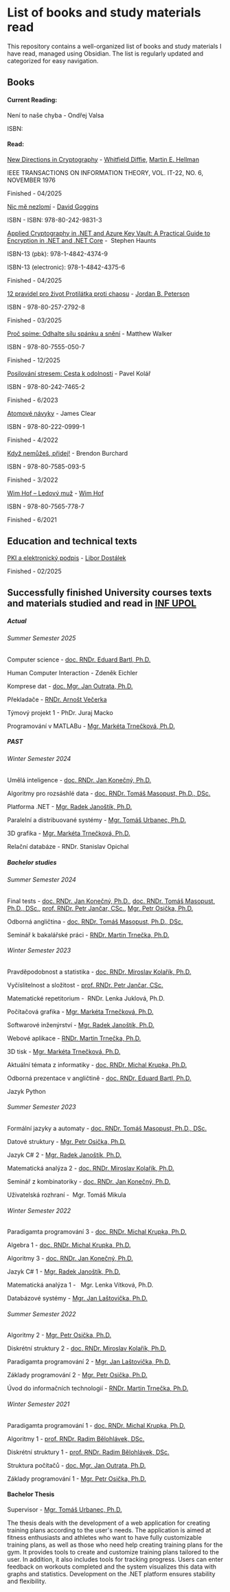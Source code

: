 # List of books and study materials read
This repository contains a well-organized list of books and study materials I have read, managed using Obsidian. The list is regularly updated and categorized for easy navigation.

## Books

#### Current Reading:

Není to naše chyba - Ondřej Valsa

ISBN:

#### Read:

[New Directions in Cryptography](https://ee.stanford.edu/~hellman/publications/24.pdf) - [Whitfield Diffie](https://en.wikipedia.org/wiki/Whitfield_Diffie), [Martin E. Hellman](https://en.wikipedia.org/wiki/Martin_Hellman)

IEEE TRANSACTIONS ON INFORMATION THEORY, VOL. IT-22, NO. 6, NOVEMBER 1976

Finished - 04/2025

[Nic mě nezlomí](https://www.databazeknih.cz/knihy/nic-me-nezlomi-540400) - [David Goggins](https://en.wikipedia.org/wiki/David_Goggins) 

ISBN - ISBN: 978-80-242-9831-3 

[Applied Cryptography in .NET and Azure Key Vault: A Practical Guide to Encryption in .NET and .NET Core](https://www.amazon.com/Applied-Cryptography-NET-Azure-Vault/dp/1484243749) -  Stephen Haunts

ISBN-13 (pbk): 978-1-4842-4374-9

ISBN-13 (electronic): 978-1-4842-4375-6

Finished - 04/2025

[12 pravidel pro život Protilátka proti chaosu](https://www.databazeknih.cz/knihy/12-pravidel-pro-zivot-protilatka-proti-chaosu-409635) - [Jordan B. Peterson](https://en.wikipedia.org/wiki/Jordan_Peterson)

ISBN - 978-80-257-2792-8 

Finished - 03/2025

[Proč spíme: Odhalte sílu spánku a snění](https://www.databazeknih.cz/knihy/proc-spime-odhalte-silu-spanku-a-sneni-383745) - Matthew Walker  

ISBN - 978-80-7555-050-7

Finished - 12/2025

[Posilování stresem: Cesta k odolnosti](https://www.databazeknih.cz/knihy/posilovani-stresem-cesta-k-odolnosti-473074) - Pavel Kolář 

ISBN - 978-80-242-7465-2

Finished - 6/2023

[Atomové návyky](https://www.databazeknih.cz/knihy/atomove-navyky-418125) - James Clear

ISBN - 978-80-222-0999-1

Finished - 4/2022

[Když nemůžeš, přidej!](https://www.databazeknih.cz/knihy/kdyz-nemuzes-pridej-463197) - Brendon Burchard

ISBN - 978-80-7585-093-5

Finished - 3/2022

[Wim Hof – Ledový muž](https://www.databazeknih.cz/knihy/wim-hof-ledovy-muz-454289) - [Wim Hof](https://cs.wikipedia.org/wiki/Wim_Hof)

ISBN - 978-80-7565-778-7

Finished - 6/2021

## Education and technical texts

[PKI a elektronický podpis](https://www.libordos.eu/wp-content/uploads/2020/04/PKI-a-elektronick%C3%BD-podpis.pdf) - [Libor Dostálek](https://www.databazeknih.cz/autori/libor-dostalek-9180) 

Finished - 02/2025


## Successfully finished University courses texts and materials studied and read in [INF UPOL](https://www.inf.upol.cz/)

##### Actual
###### Summer Semester 2025

Computer science - [doc. RNDr. Eduard Bartl, Ph.D.](https://www.inf.upol.cz/lide/eduard-bartl/vyuka)

Human Computer Interaction - Zdeněk Eichler

Komprese dat - [doc. Mgr. Jan Outrata, Ph.D.](http://outrata.inf.upol.cz/teaching.html)

Překladače - [RNDr. Arnošt Večerka](https://www.inf.upol.cz/lide/arnost-vecerka/vyuka)

Týmový projekt 1 - PhDr. Juraj Macko

Programování v MATLABu - [Mgr. Markéta Trnečková, Ph.D.](https://www.marketa-trneckova.cz/#teaching)

##### PAST
###### Winter Semester 2024

Umělá inteligence - [doc. RNDr. Jan Konečný, Ph.D.](https://phoenix.inf.upol.cz/~konecnja/)

Algoritmy pro rozsáshlé data - [doc. RNDr. Tomáš Masopust, Ph.D., DSc.](https://apollo.inf.upol.cz/~masopust/lecturing.html)

Platforma .NET - [Mgr. Radek Janoštík, Ph.D.](https://apollo.inf.upol.cz/~janostik/)

Paralelní a distribuované systémy - [Mgr. Tomáš Urbanec, Ph.D.](https://apollo.inf.upol.cz/~urbanec/)

3D grafika -  [Mgr. Markéta Trnečková, Ph.D.](https://www.marketa-trneckova.cz/#teaching)

Relační databáze - RNDr. Stanislav Opichal

##### Bachelor studies
###### Summer Semester 2024

Final tests - [doc. RNDr. Jan Konečný, Ph.D.](https://phoenix.inf.upol.cz/~konecnja/), [doc. RNDr. Tomáš Masopust, Ph.D., DSc.](https://apollo.inf.upol.cz/~masopust/lecturing.html), [prof. RNDr. Petr Jančar, CSc.](https://phoenix.inf.upol.cz/~jancarp/), [Mgr. Petr Osička, Ph.D.](https://phoenix.inf.upol.cz/~osicka/)

Odborná angličtina - [doc. RNDr. Tomáš Masopust, Ph.D., DSc.](https://apollo.inf.upol.cz/~masopust/lecturing.html)

Seminář k bakalářské práci - [RNDr. Martin Trnečka, Ph.D.](http://trnecka.inf.upol.cz/teaching/)
###### Winter Semester 2023

Pravděpodobnost a statistika - [doc. RNDr. Miroslav Kolařík, Ph.D.](https://phoenix.inf.upol.cz/~kolarikm/)

Vyčíslitelnost a složitost - [prof. RNDr. Petr Jančar, CSc.](https://phoenix.inf.upol.cz/~jancarp/)

Matematické repetitorium -  RNDr. Lenka Juklová, Ph.D.

Počítačová grafika - [Mgr. Markéta Trnečková, Ph.D.](https://www.marketa-trneckova.cz/#teaching)

Softwarové inženýrství - [Mgr. Radek Janoštík, Ph.D.](https://apollo.inf.upol.cz/~janostik/)

Webové aplikace - [RNDr. Martin Trnečka, Ph.D.](http://trnecka.inf.upol.cz/teaching/)

3D tisk - [Mgr. Markéta Trnečková, Ph.D.](https://www.marketa-trneckova.cz/#teaching)

Aktuální témata z informatiky - [doc. RNDr. Michal Krupka, Ph.D.](https://www.inf.upol.cz/lide/michal-krupka)

Odborná prezentace v angličtině - [doc. RNDr. Eduard Bartl, Ph.D.](https://www.inf.upol.cz/lide/eduard-bartl/vyuka)

Jazyk Python 

###### Summer Semester 2023

Formální jazyky a automaty - [doc. RNDr. Tomáš Masopust, Ph.D., DSc.](https://apollo.inf.upol.cz/~masopust/lecturing.html)

Datové struktury - [Mgr. Petr Osička, Ph.D.](https://phoenix.inf.upol.cz/~osicka/)

Jazyk C# 2 - [Mgr. Radek Janoštík, Ph.D.](https://apollo.inf.upol.cz/~janostik/)

Matematická analýza 2 - [doc. RNDr. Miroslav Kolařík, Ph.D.](https://phoenix.inf.upol.cz/~kolarikm/)

Seminář z kombinatoriky - [doc. RNDr. Jan Konečný, Ph.D.](https://phoenix.inf.upol.cz/~konecnja/)

Uživatelská rozhraní -  Mgr. Tomáš Mikula

###### Winter Semester 2022

Paradigamta programování 3  - [doc. RNDr. Michal Krupka, Ph.D.](https://www.inf.upol.cz/lide/michal-krupka)

Algebra 1 - [doc. RNDr. Michal Krupka, Ph.D.](https://www.inf.upol.cz/lide/michal-krupka)

Algoritmy 3 - [doc. RNDr. Jan Konečný, Ph.D.](https://phoenix.inf.upol.cz/~konecnja/)

Jazyk C# 1 - [Mgr. Radek Janoštík, Ph.D.](https://apollo.inf.upol.cz/~janostik/)

Matematická analýza 1 -   Mgr. Lenka Vítková, Ph.D.

Databázové systémy - [Mgr. Jan Laštovička, Ph.D.](https://www.inf.upol.cz/lide/jan-lastovicka/vyuka)

###### Summer Semester 2022

Algoritmy 2 - [Mgr. Petr Osička, Ph.D.](https://phoenix.inf.upol.cz/~osicka/)

Diskrétní struktury 2 - [doc. RNDr. Miroslav Kolařík, Ph.D.](https://phoenix.inf.upol.cz/~kolarikm/)

Paradigamta programování 2  - [Mgr. Jan Laštovička, Ph.D.](https://www.inf.upol.cz/lide/jan-lastovicka/vyuka)

Základy programování 2 - [Mgr. Petr Osička, Ph.D.](https://phoenix.inf.upol.cz/~osicka/)

Úvod do informačních technologií - [RNDr. Martin Trnečka, Ph.D.](http://trnecka.inf.upol.cz/teaching/)

###### Winter Semester 2021

Paradigamta programování 1  - [doc. RNDr. Michal Krupka, Ph.D.](https://www.inf.upol.cz/lide/michal-krupka)

Algoritmy 1 - [prof. RNDr. Radim Bělohlávek, DSc.](http://belohlavek.inf.upol.cz/)

Diskrétní struktury 1 - [prof. RNDr. Radim Bělohlávek, DSc.](http://belohlavek.inf.upol.cz/)

Struktura počítačů  - [doc. Mgr. Jan Outrata, Ph.D.](http://outrata.inf.upol.cz/teaching.html)

Základy programování 1 - [Mgr. Petr Osička, Ph.D.](https://phoenix.inf.upol.cz/~osicka/)

#### Bachelor Thesis 

Supervisor - [Mgr. Tomáš Urbanec, Ph.D.](https://apollo.inf.upol.cz/~urbanec/)

The thesis deals with the development of a web application for creating training plans according to the user's needs. The application is aimed at fitness enthusiasts and athletes who want to have fully customizable training plans, as well as those who need help creating training plans for the gym. It provides tools to create and customize training plans tailored to the user. In addition, it also includes tools for tracking progress. Users can enter feedback on workouts completed and the system visualizes this data with graphs and statistics. Development on the .NET platform ensures stability and flexibility.

